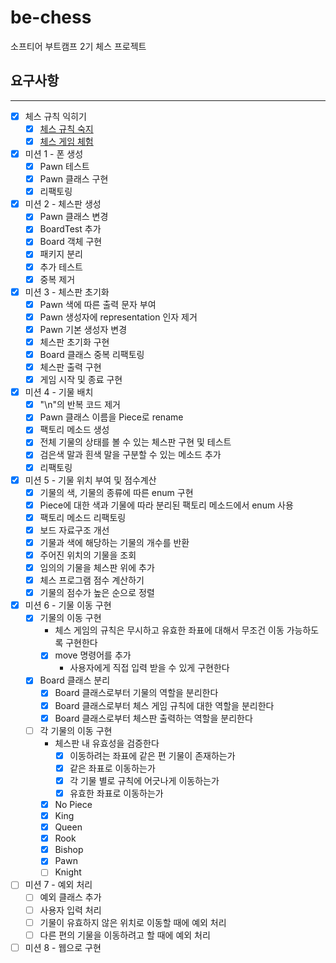 # be-chess
소프티어 부트캠프 2기 체스 프로젝트



## 요구사항

----

- [X] 체스 규칙 익히기
    - [X] [체스 규칙 숙지](https://ko.wikipedia.org/wiki/체스_규칙)
    - [X] [체스 게임 체험](https://www.chess.com/ko/play/computer)
- [X] 미션 1 - 폰 생성
    - [X] Pawn 테스트
    - [X] Pawn 클래스 구현
    - [X] 리팩토링
- [X] 미션 2 - 체스판 생성
    - [X] Pawn 클래스 변경
    - [X] BoardTest 추가
    - [X] Board 객체 구현
    - [X] 패키지 분리
    - [X] 추가 테스트
    - [X] 중복 제거
- [X] 미션 3 - 체스판 초기화
    - [X] Pawn 색에 따른 출력 문자 부여
    - [X] Pawn 생성자에 representation 인자 제거
    - [X] Pawn 기본 생성자 변경
    - [X] 체스판 초기화 구현
    - [X] Board 클래스 중복 리팩토링
    - [X] 체스판 출력 구현
    - [X] 게임 시작 및 종료 구현
- [X] 미션 4 - 기물 배치
    - [X] "\n"의 반복 코드 제거
    - [X] Pawn 클래스 이름을 Piece로 rename
    - [X] 팩토리 메소드 생성
    - [X] 전체 기물의 상태를 볼 수 있는 체스판 구현 및 테스트
    - [X] 검은색 말과 흰색 말을 구분할 수 있는 메소드 추가
    - [X] 리팩토링
- [X] 미션 5 - 기물 위치 부여 및 점수계산
    - [X] 기물의 색, 기물의 종류에 따른 enum 구현
    - [X] Piece에 대한 색과 기물에 따라 분리된 팩토리 메소드에서 enum 사용
    - [X] 팩토리 메소드 리팩토링
    - [X] 보드 자료구조 개선
    - [X] 기물과 색에 해당하는 기물의 개수를 반환
    - [X] 주어진 위치의 기물을 조회
    - [X] 임의의 기물을 체스판 위에 추가
    - [X] 체스 프로그램 점수 계산하기
    - [X] 기물의 점수가 높은 순으로 정렬
- [X] 미션 6 - 기물 이동 구현
    - [X] 기물의 이동 구현
        - 체스 게임의 규칙은 무시하고 유효한 좌표에 대해서 무조건 이동 가능하도록 구현한다
        - [X] move 명령어를 추가
            - 사용자에게 직접 입력 받을 수 있게 구현한다
    - [X] Board 클래스 분리
        - [X] Board 클래스로부터 기물의 역할을 분리한다
        - [X] Board 클래스로부터 체스 게임 규칙에 대한 역할을 분리한다
        - [X] Board 클래스로부터 체스판 출력하는 역할을 분리한다
    - [ ] 각 기물의 이동 구현
        - 체스판 내 유효성을 검증한다
            - [X] 이동하려는 좌표에 같은 편 기물이 존재하는가
            - [X] 같은 좌표로 이동하는가
            - [X] 각 기물 별로 규칙에 어긋나게 이동하는가
            - [X] 유효한 좌표로 이동하는가
        - [X] No Piece
        - [X] King
        - [X] Queen
        - [X] Rook
        - [X] Bishop
        - [X] Pawn
        - [ ] Knight
- [ ] 미션 7 - 예외 처리
    - [ ] 예외 클래스 추가
    - [ ] 사용자 입력 처리
    - [ ] 기물이 유효하지 않은 위치로 이동할 때에 예외 처리
    - [ ] 다른 편의 기물을 이동하려고 할 때에 예외 처리
- [ ] 미션 8 - 웹으로 구현